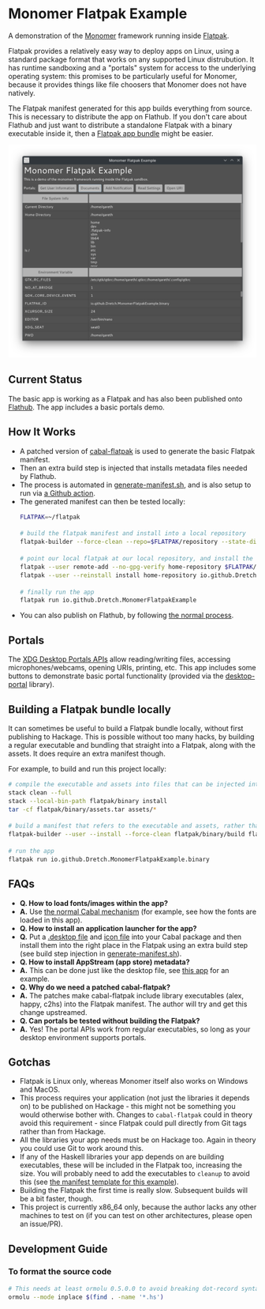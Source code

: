 # Monomer Flatpak Example

A demonstration of the [Monomer](https://github.com/fjvallarino/monomer) framework running inside [Flatpak](https://flatpak.org/).

Flatpak provides a relatively easy way to deploy apps on Linux, using a standard package format that works on any supported Linux distrubution. It has runtime sandboxing and a "portals" system for access to the underlying operating system: this promises to be particularly useful for Monomer, because it provides things like file choosers that Monomer does not have natively.

The Flatpak manifest generated for this app builds everything from source. This is necessary to distribute the app on Flathub. If you don't care about Flathub and just want to distribute a standalone Flatpak with a binary executable inside it, then a [Flatpak app bundle](https://linuxconfig.org/an-introduction-to-flatpak-app-bundles) might be easier.

![Screenshot](readme/screenshot.png)

## Current Status
The basic app is working as a Flatpak and has also been published onto [Flathub](https://flathub.org/apps/details/io.github.Dretch.MonomerFlatpakExample). The app includes a basic portals demo.

## How It Works
- A patched version of [cabal-flatpak](https://hub.darcs.net/Dretch/cabal-flatpak) is used to generate the basic Flatpak manifest. 
- Then an extra build step is injected that installs metadata files needed by Flathub.
- The process is automated in [generate-manifest.sh](flatpak/generate-manifest.sh), and is also setup to run via [a Github action](.github/workflows/generate-flatpak-manifest.yml).
- The generated manifest can then be tested locally:
    ```bash
    FLATPAK=~/flatpak

    # build the flatpak manifest and install into a local repository
    flatpak-builder --force-clean --repo=$FLATPAK/repository --state-dir=$FLATPAK/builder/ $FLATPAK/build/io.github.Dretch.MonomerFlatpakExample flatpak/io.github.Dretch.MonomerFlatpakExample.yml

    # point our local flatpak at our local repository, and install the app from it
    flatpak --user remote-add --no-gpg-verify home-repository $FLATPAK/repository
    flatpak --user --reinstall install home-repository io.github.Dretch.MonomerFlatpakExample

    # finally run the app
    flatpak run io.github.Dretch.MonomerFlatpakExample
    ```
- You can also publish on Flathub, by following [the normal process](https://github.com/flathub/flathub/wiki/App-Submission).

## Portals
The [XDG Desktop Portals APIs](https://flatpak.github.io/xdg-desktop-portal) allow reading/writing files, accessing microphones/webcams, opening URIs, printing, etc. This app includes some buttons to demonstrate basic portal functionality (provided via the [desktop-portal](https://github.com/Dretch/haskell-desktop-portal) library).

## Building a Flatpak bundle locally
It can sometimes be useful to build a Flatpak bundle locally, without first publishing to Hackage. This is possible without too many hacks, by building a regular executable and bundling that straight into a Flatpak, along with the assets. It does require an extra manifest though.

For example, to build and run this project locally:
```bash
# compile the executable and assets into files that can be injected into the flatpak bundle
stack clean --full
stack --local-bin-path flatpak/binary install
tar -cf flatpak/binary/assets.tar assets/*

# build a manifest that refers to the executable and assets, rather than the source code
flatpak-builder --user --install --force-clean flatpak/binary/build flatpak/io.github.Dretch.MonomerFlatpakExample.binary.yml

# run the app
flatpak run io.github.Dretch.MonomerFlatpakExample.binary
```

## FAQs
- **Q. How to load fonts/images within the app?**
- **A.** Use [the normal Cabal mechanism](https://neilmitchell.blogspot.com/2008/02/adding-data-files-using-cabal.html) (for example, see how the fonts are loaded in this app).
- **Q. How to install an application launcher for the app?**
- **Q.** Put a [.desktop file](assets/io.github.Dretch.MonomerFlatpakExample.desktop) and [icon file](assets/io.github.Dretch.MonomerFlatpakExample.png) into your Cabal package and then install them into the right place in the Flatpak using an extra build step (see build step injection in  [generate-manifest.sh](flatpak/generate-manifest.sh)).
- **Q. How to install AppStream (app store) metadata?**
- **A.** This can be done just like the desktop file, see [this app](assets) for an example.
- **Q. Why do we need a patched cabal-flatpak?**
- **A.** The patches make cabal-flatpak include library executables (alex, happy, c2hs) into the Flatpak manifest. The author will try and get this change upstreamed.
- **Q. Can portals be tested without building the Flatpak?**
- **A.** Yes! The portal APIs work from regular executables, so long as your desktop environment supports portals.

## Gotchas
- Flatpak is Linux only, whereas Monomer itself also works on Windows and MacOS.
- This process requires your application (not just the libraries it depends on) to be published on Hackage - this might not be something you would otherwise bother with. Changes to `cabal-flatpak` could in theory avoid this requirement - since Flatpak could pull directly from Git tags rather than from Hackage.
- All the libraries your app needs must be on Hackage too. Again in theory you could use Git to work around this.
- If any of the Haskell libraries your app depends on are building executables, these will be included in the Flatpak too, increasing the size. You will probably need to add the executables to `cleanup` to avoid this (see [the manifest template for this example](flatpak/io.github.Dretch.MonomerFlatpakExample.template.yml)).
- Building the Flatpak the first time is really slow. Subsequent builds will be a bit faster, though.
- This project is currently x86_64 only, because the author lacks any other machines to test on (if you can test on other architectures, please open an issue/PR).

## Development Guide
### To format the source code
```bash
# This needs at least ormolu 0.5.0.0 to avoid breaking dot-record syntax
ormolu --mode inplace $(find . -name '*.hs')
```